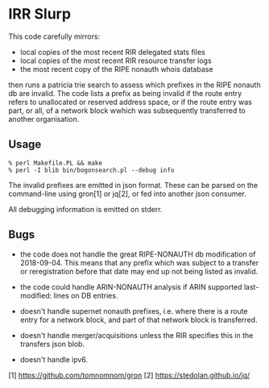 IRR Slurp
=========

This code carefully mirrors:

  - local copies of the most recent RIR delegated stats files
  - local copies of the most recent RIR resource transfer logs
  - the most recent copy of the RIPE nonauth whois database

then runs a patricia trie search to assess which prefixes in the RIPE nonauth
db are invalid.  The code lists a prefix as being invalid if the route entry
refers to unallocated or reserved address space, or if the route entry was
part, or all, of a network block wwhich was subsequently transferred to
another organisation.

Usage
-----

```
% perl Makefile.PL && make
% perl -I blib bin/bogonsearch.pl --debug info
```

The invalid prefixes are emitted in json format.  These can be parsed on the
command-line using gron[1] or jq[2], or fed into another json consumer.

All debugging information is emitted on stderr.

Bugs
----

  - the code does not handle the great RIPE-NONAUTH db modification of
    2018-09-04.  This means that any prefix which was subject to a transfer
    or reregistration before that date may end up not being listed as invalid.

  - the code could handle ARIN-NONAUTH analysis if ARIN supported last-modified:
    lines on DB entries.

  - doesn't handle supernet nonauth prefixes, i.e. where there is a route
    entry for a network block, and part of that network block is transferred.

  - doesn't handle merger/acquisitions unless the RIR specifies this in the
    transfers json blob.

  - doesn't handle ipv6.

[1] https://github.com/tomnomnom/gron
[2] https://stedolan.github.io/jq/
